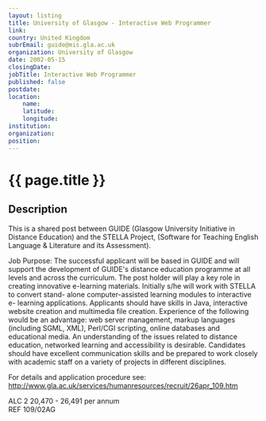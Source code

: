 ```yaml
---
layout: listing
title: University of Glasgow - Interactive Web Programmer
link:
country: United Kingdom
subrEmail: guide@mis.gla.ac.uk
organization: University of Glasgow 
date: 2002-05-15
closingDate: 
jobTitle: Interactive Web Programmer
published: false
postdate:
location:
	name: 
	latitude: 
	longitude: 
institution: 
organization: 
position: 
--- 
```



# {{ page.title }}

## Description


<p>This is a shared post between GUIDE (Glasgow University Initiative in Distance Education) and the STELLA Project, (Software for Teaching English Language & Literature and its Assessment).</p>

<p>Job Purpose: The successful applicant will be based in GUIDE and will support the development of GUIDE's distance education programme at all levels and across the curriculum. The post holder will play a key role in creating innovative e-learning materials. Initially s/he will work with STELLA to convert stand- alone computer-assisted learning modules to interactive e- learning applications. Applicants should have skills in Java, interactive website creation and multimedia file creation. Experience of the following would be an advantage: web server management, markup languages (including SGML, XML), Perl/CGI scripting, online databases and educational media. An understanding of the issues related to distance education, networked learning and accessibility is desirable. Candidates should have excellent communication skills and be prepared to work closely with academic staff on a variety of projects in different disciplines.</p>

<p>For details and application procedure see: <a href="http://www.gla.ac.uk/services/humanresources/recruit/26apr_109.htm">http://www.gla.ac.uk/services/humanresources/recruit/26apr_109.htm</a></p>

<p>ALC 2 20,470 - 26,491 per annum<br/>
REF 109/02AG</p>


